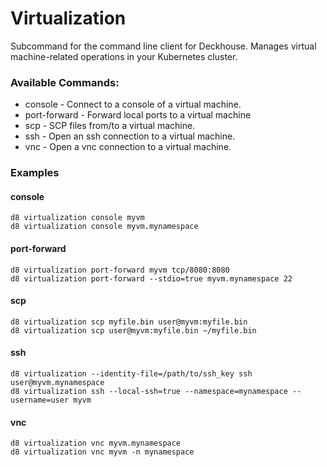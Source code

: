 # Virtualization
Subcommand for the command line client for Deckhouse.
Manages virtual machine-related operations in your Kubernetes cluster.

### Available Commands:
* console      - Connect to a console of a virtual machine.
* port-forward - Forward local ports to a virtual machine
* scp          - SCP files from/to a virtual machine.
* ssh          - Open an ssh connection to a virtual machine.
* vnc          - Open a vnc connection to a virtual machine.

### Examples
#### console
```shell
d8 virtualization console myvm
d8 virtualization console myvm.mynamespace
```
#### port-forward
```shell
d8 virtualization port-forward myvm tcp/8080:8080
d8 virtualization port-forward --stdio=true myvm.mynamespace 22
```
#### scp
```shell
d8 virtualization scp myfile.bin user@myvm:myfile.bin
d8 virtualization scp user@myvm:myfile.bin ~/myfile.bin
```
#### ssh
```shell
d8 virtualization --identity-file=/path/to/ssh_key ssh user@myvm.mynamespace
d8 virtualization ssh --local-ssh=true --namespace=mynamespace --username=user myvm
```
#### vnc
```shell
d8 virtualization vnc myvm.mynamespace
d8 virtualization vnc myvm -n mynamespace
```